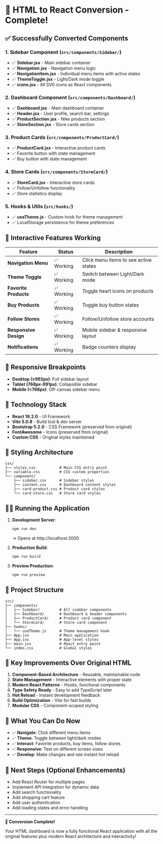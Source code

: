 # 🚀 HTML to React Conversion - Complete!

## ✅ Successfully Converted Components

### 1. **Sidebar Component** (`src/components/Sidebar/`)
- ✅ **Sidebar.jsx** - Main sidebar container
- ✅ **Navigation.jsx** - Navigation menu logic
- ✅ **NavigationItem.jsx** - Individual menu items with active states
- ✅ **ThemeToggle.jsx** - Light/Dark mode toggle
- ✅ **icons.jsx** - All SVG icons as React components

### 2. **Dashboard Component** (`src/components/Dashboard/`)
- ✅ **Dashboard.jsx** - Main dashboard container
- ✅ **Header.jsx** - User profile, search bar, settings
- ✅ **ProductSection.jsx** - Nike products section
- ✅ **StoreSection.jsx** - Store cards section

### 3. **Product Cards** (`src/components/ProductCard/`)
- ✅ **ProductCard.jsx** - Interactive product cards
- ✅ Favorite button with state management
- ✅ Buy button with state management

### 4. **Store Cards** (`src/components/StoreCard/`)
- ✅ **StoreCard.jsx** - Interactive store cards
- ✅ Follow/Unfollow functionality
- ✅ Store statistics display

### 5. **Hooks & Utils** (`src/hooks/`)
- ✅ **useTheme.js** - Custom hook for theme management
- ✅ LocalStorage persistence for theme preferences

## 🎯 Interactive Features Working

| Feature | Status | Description |
|---------|--------|-------------|
| **Navigation Menu** | ✅ Working | Click menu items to see active states |
| **Theme Toggle** | ✅ Working | Switch between Light/Dark mode |
| **Favorite Products** | ✅ Working | Toggle heart icons on products |
| **Buy Products** | ✅ Working | Toggle buy button states |
| **Follow Stores** | ✅ Working | Follow/Unfollow store accounts |
| **Responsive Design** | ✅ Working | Mobile sidebar & responsive layout |
| **Notifications** | ✅ Working | Badge counters display |

## 📱 Responsive Breakpoints

- **Desktop (≥992px)**: Full sidebar layout
- **Tablet (768px-991px)**: Collapsible sidebar  
- **Mobile (<768px)**: Off-canvas sidebar menu

## 🔧 Technology Stack

- **React 18.2.0** - UI Framework
- **Vite 5.0.8** - Build tool & dev server
- **Bootstrap 5.2.0** - CSS Framework (preserved from original)
- **FontAwesome** - Icons (preserved from original)
- **Custom CSS** - Original styles maintained

## 🎨 Styling Architecture

```
css/
├── styles.css           # Main CSS entry point
├── variable.css         # CSS custom properties
└── component/
    ├── sidebar.css      # Sidebar styles
    ├── content.css      # Dashboard content styles
    ├── card-product.css # Product card styles
    └── card-store.css   # Store card styles
```

## 🏃‍♂️ Running the Application

1. **Development Server**:
   ```bash
   npm run dev
   ```
   → Opens at http://localhost:3000

2. **Production Build**:
   ```bash
   npm run build
   ```

3. **Preview Production**:
   ```bash
   npm run preview
   ```

## 📂 Project Structure

```
src/
├── components/
│   ├── Sidebar/         # All sidebar components
│   ├── Dashboard/       # Dashboard & header components
│   ├── ProductCard/     # Product card component
│   └── StoreCard/       # Store card component
├── hooks/
│   └── useTheme.js      # Theme management hook
├── App.jsx              # Main application
├── App.css              # App-level styles
├── main.jsx             # React entry point
└── index.css            # Global styles
```

## 🌟 Key Improvements Over Original HTML

1. **Component-Based Architecture** - Reusable, maintainable code
2. **State Management** - Interactive elements with proper state
3. **Modern React Patterns** - Hooks, functional components
4. **Type Safety Ready** - Easy to add TypeScript later
5. **Hot Reload** - Instant development feedback
6. **Build Optimization** - Vite for fast builds
7. **Modular CSS** - Component-scoped styling

## 🎯 What You Can Do Now

- ✅ **Navigate**: Click different menu items
- ✅ **Theme**: Toggle between light/dark modes
- ✅ **Interact**: Favorite products, buy items, follow stores
- ✅ **Responsive**: Test on different screen sizes
- ✅ **Develop**: Make changes and see instant hot reload

## 🚀 Next Steps (Optional Enhancements)

- Add React Router for multiple pages
- Implement API integration for dynamic data
- Add search functionality 
- Add shopping cart feature
- Add user authentication
- Add loading states and error handling

---

**🎉 Conversion Complete!** 

Your HTML dashboard is now a fully functional React application with all the original features plus modern React architecture and interactivity!